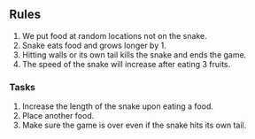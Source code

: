 ## Rules

1. We put food at random locations not on the snake.
2. Snake eats food and grows longer by 1.
3. Hitting walls or its own tail kills the snake and ends the game.
4. The speed of the snake will increase after eating 3 fruits.

### Tasks

1. Increase the length of the snake upon eating a food.
2. Place another food.
3. Make sure the game is over even if the snake hits its own tail.
